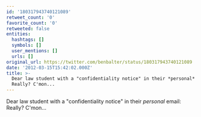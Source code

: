 ```yaml
---
id: '180317943740121089'
retweet_count: '0'
favorite_count: '0'
retweeted: false
entities:
  hashtags: []
  symbols: []
  user_mentions: []
  urls: []
original_url: https://twitter.com/benbalter/status/180317943740121089
date: '2012-03-15T15:42:02.000Z'
title: >-
  Dear law student with a "confidentiality notice" in their *personal* email:
  Really? C'mon...
---
```


Dear law student with a "confidentiality notice" in their *personal* email: Really? C'mon...